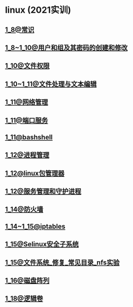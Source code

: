 [//]: # (哈哈我是注释，不会在浏览器中显示。
  Date: 2022-01-16 09:50:27
  LastEditors: gyg
  LastEditTime: 2022-01-19 16:36:04
  FilePath: \test\README.md
)

# linux (2021实训)

## [1_8@常识](/1_8@常识.mm.md)

## [1_8~1_10@用户和组及其密码的创建和修改](/1_8~1_10@用户和组及其密码的创建和修改.mm.md)

## [1_10@文件权限](/1_10@文件权限.mm.md)

## [1_10~1_11@文件处理与文本编辑](/1_10~1_11@文件处理与文本编缉.mm.md)

## [1_11@网络管理](1_11@网络管理.mm.md)

## [1_11@端口服务](1_11@端口服务.mm.md)

## [1_11@bashshell](1_11@bashshell.mm.md)

## [1_12@进程管理](1_12@进程管理.mm.md)

## [1_12@linux包管理器](/1_12@linux包管理器.mm.md)

## [1_12@服务管理和守护进程](/1_12@服务管理和守护进程.mm.md)

## [1_14@防火墙](1_14@防火墙.mm.md)

## [1_14~1_15@iptables](1_14~1_15@iptables.mm.md)

## [1_15@Selinux安全子系统](1_15@Selinux安全子系统.mm.md)

## [1_15@文件系统_修复_常见目录_nfs实验](/1_15@文件系统_修复_常见目录_nfs实验.mm.md)



## [1_16@磁盘阵列](1_16@磁盘阵列.mm.md)

## [1_18@逻辑卷](/1_18@逻辑卷.mm.md)